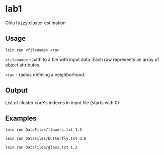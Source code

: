 # lab1

Chiu fuzzy cluster estimation

## Usage

`lein run <filename> <ra>`

`<filename>` - path to a file with input data. Each row represents an array of object attributes.

`<ra>` - radius defining a neighborhood.

## Output

List of cluster core's indexes in input file (starts with 0)

## Examples

`lein run DataFiles/flowers.txt 1.5`

`lein run DataFiles/butterfly.txt 3.0`

`lein run DataFiles/glass.txt 1.2`
